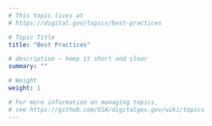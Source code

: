 ```yaml
---
# This topic lives at
# https://digital.gov/topics/best-practices

# Topic Title
title: "Best Practices"

# description — keep it short and clear
summary: ""

# Weight
weight: 1

# For more information on managing topics,
# see https://github.com/GSA/digitalgov.gov/wiki/topics
---
```

